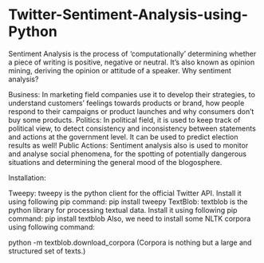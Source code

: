 # Twitter-Sentiment-Analysis-using-Python
Sentiment Analysis is the process of ‘computationally’ determining whether a piece of writing is positive, negative or neutral. It’s also known as opinion mining, deriving the opinion or attitude of a speaker.
Why sentiment analysis?

Business: In marketing field companies use it to develop their strategies, to understand customers’ feelings towards products or brand, how people respond to their campaigns or product launches and why consumers don’t buy some
products.
Politics: In political field, it is used to keep track of political view, to detect consistency and inconsistency between statements and actions at the government level. It can be used to predict election results as well!
Public Actions: Sentiment analysis also is used to monitor and analyse social phenomena, for the spotting of potentially dangerous situations and determining the general mood of the blogosphere.

Installation:

Tweepy: tweepy is the python client for the official Twitter API.
Install it using following pip command:
pip install tweepy
TextBlob: textblob is the python library for processing textual data.
Install it using following pip command:
pip install textblob
Also, we need to install some NLTK corpora using following command:

python -m textblob.download_corpora
(Corpora is nothing but a large and structured set of texts.)
